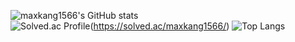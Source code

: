 ![maxkang1566's GitHub stats](https://github-readme-stats.vercel.app/api?username=maxkang1566&show_icons=true&theme=tokyonight)  
![Solved.ac Profile](http://mazassumnida.wtf/api/v2/generate_badge?boj=maxkang1566)(https://solved.ac/maxkang1566/)
![Top Langs](https://github-readme-stats.vercel.app/api/top-langs/?username=maxkang1566&theme=onedark)
